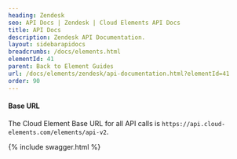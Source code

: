 ```yaml
---
heading: Zendesk
seo: API Docs | Zendesk | Cloud Elements API Docs
title: API Docs
description: Zendesk API Documentation.
layout: sidebarapidocs
breadcrumbs: /docs/elements.html
elementId: 41
parent: Back to Element Guides
url: /docs/elements/zendesk/api-documentation.html?elementId=41
order: 90
---
```


#### Base URL

The Cloud Element Base URL for all API calls is `https://api.cloud-elements.com/elements/api-v2`.

{% include swagger.html %}

